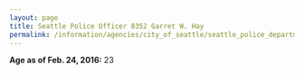 ```yaml
---
layout: page
title: Seattle Police Officer 8352 Garret W. Hay
permalink: /information/agencies/city_of_seattle/seattle_police_department/copbook/8352/
---
```


**Age as of Feb. 24, 2016:** 23
